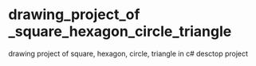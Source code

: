 # drawing_project_of _square_hexagon_circle_triangle
 drawing project of square, hexagon, circle, triangle in c# desctop project
